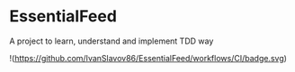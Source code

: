 # EssentialFeed
A project to learn, understand and implement TDD way


!(https://github.com/IvanSlavov86/EssentialFeed/workflows/CI/badge.svg)
